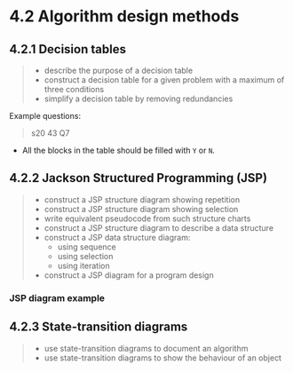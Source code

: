 # 4.2 Algorithm design methods

4.2.1 Decision tables
-------------------------------
> - describe the purpose of a decision table
> - construct a decision table for a given problem with a maximum of three conditions
> - simplify a decision table by removing redundancies

Example questions:

> s20 43 Q7

- All the blocks in the table should be filled with `Y` or `N`.

4.2.2 Jackson Structured Programming (JSP)
-------------------------------
> - construct a JSP structure diagram showing repetition
> - construct a JSP structure diagram showing selection
> - write equivalent pseudocode from such structure charts
> - construct a JSP structure diagram to describe a data structure
> - construct a JSP data structure diagram:
>   - using sequence
>   - using selection
>   - using iteration
> - construct a JSP diagram for a program design

### JSP diagram example
>

4.2.3 State-transition diagrams
-------------------------------
> - use state-transition diagrams to document an algorithm
> - use state-transition diagrams to show the behaviour of an object
